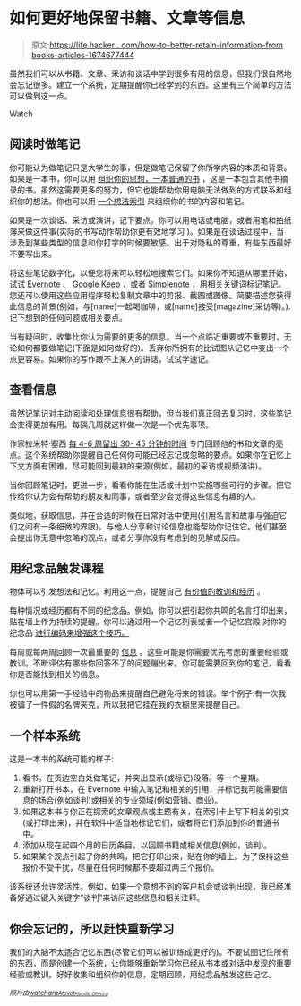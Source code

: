 # 如何更好地保留书籍、文章等信息

> 原文:[https://life hacker . com/how-to-better-retain-information-from books-articles-1674677444](https://lifehacker.com/how-to-better-retain-information-from-books-articles-1674677444)

虽然我们可以从书籍、文章、采访和谈话中学到很多有用的信息，但我们很自然地会忘记很多。建立一个系统，定期提醒你已经学到的东西。这里有三个简单的方法可以做到这一点。

Watch

## 阅读时做笔记

你可能认为做笔记只是大学生的事，但是做笔记保留了你所学内容的本质和背景。如果是一本书，你可以用 [组织你的思想，一本普通的书](https://lifehacker.com/im-ryan-holiday-and-this-is-how-i-work-1485776137) ，这是一本包含其他书摘录的书。虽然这需要更多的努力，但它也能帮助你用电脑无法做到的方式联系和组织你的想法。你也可以用 [一个想法索引](http://lifehacker.com/get-more-out-of-the-books-you-read-with-an-idea-index-1650296391) 来组织你的书的内容和笔记。

如果是一次谈话、采访或演讲，记下要点。你可以用电话或电脑，或者用笔和拍纸簿来做这件事(实际的书写动作帮助你更有效地学习 )。如果是在谈话过程中，当涉及到某些类型的信息和你打字的时候要敏感。出于对隐私的尊重，有些东西最好不要写出来。

将这些笔记数字化，以便您将来可以轻松地搜索它们。如果你不知道从哪里开始，试试 [Evernote](https://evernote.com/) 、 [Google Keep](https://keep.google.com/) ，或者 [Simplenote](http://simplenote.com/) ，用相关关键词标记笔记。您还可以使用这些应用程序轻松复制文章中的剪报、截图或图像。简要描述您获得此信息的背景(例如，与[name]一起喝咖啡，或[name]接受[magazine]采访等)。).记下想到的任何问题或相关要点。

当有疑问时，收集比你认为需要的更多的信息。当一个点临近重要或不重要时，无论如何都要做笔记(下面是如何做好的)。丢弃你所拥有的比试图从记忆中变出一个点更容易。如果你的写作跟不上某人的讲话，试试学速记。

## 查看信息

虽然记笔记对主动阅读和处理信息很有帮助，但当我们真正回去复习时，这些笔记会变得更加有用。每隔几周就这样做一次是一个优先事项。

作家拉米特·塞西 [每 4-6 周留出 30- 45 分钟的时间](http://www.iwillteachyoutoberich.com/blog/ask-ramit-a-productivity-system/) 专门回顾他的书和文章的亮点。这个系统帮助你提醒自己任何你可能已经忘记或忽略的要点。如果你在记忆上下文方面有困难，尽可能回到最初的来源(例如，最初的采访或视频演讲)。

当你回顾笔记时，更进一步，看看你能在生活或计划中实施哪些可行的步骤。把它传给你认为会有帮助的朋友和同事，或者至少会觉得这些信息有趣的人。

类似地，获取信息，并在合适的时候在日常对话中使用(引用名言和故事与强迫它们之间有一条细微的界限)。与他人分享和讨论信息也能帮助你记住它。他们甚至会提出你无意中忽略的观点，或者分享你没有考虑到的见解或反应。

## 用纪念品触发课程

物体可以引发想法和记忆。利用这一点，提醒自己 [有价值的教训和经历](https://lifehacker.com/use-visual-triggers-to-develop-better-money-habits-1597703349) 。

每种情况或经历都有不同的纪念品。例如，你可以把引起你共鸣的名言打印出来，贴在墙上作为持续的提醒。你可以通过用一个记忆列表或者一个记忆宫殿 对你的纪念品 [进行编码来增强这个技巧。](https://hackerspace.kinja.com/how-the-human-memory-really-works-and-how-you-can-use-1551511964)

每周或每两周回顾一次最重要的 [信息](https://lifehacker.com/use-a-weekly-review-list-to-stay-a-step-ahead-this-seme-5611657) 。这些可能是你需要优先考虑的重要经验或教训。不断评估有哪些你回答不了的问题蹦出来。你可能需要回到你的笔记，看看你是否能找到相关的信息。

你也可以用第一手经验中的物品来提醒自己避免将来的错误。举个例子:有一次我被骗了一件假的名牌夹克，所以我把它挂在我的衣橱里来提醒自己。

## 一个样本系统

这是一本书的系统可能的样子:

1.  看书。在页边空白处做笔记，并突出显示(或标记)段落。等一个星期。
2.  重新打开书本，在 Evernote 中输入笔记和相关的引用，并标记我可能需要信息的场合(例如谈判)或相关的专业领域(例如营销、商业)。
3.  如果这本书与你正在探索的文章观点或主题有关，在索引卡上写下相关的引文(或打印出来)，并在软件中适当地标记它们，或者将它们添加到你的普通书中。
4.  添加从现在起四个月的日历条目，以回顾书籍或相关信息(例如，谈判)。
5.  如果某个观点引起了你的共鸣，把它打印出来，贴在你的墙上。为了保持这些报价不受干扰，尽量在任何时候都不要超过两三个报价。

该系统还允许灵活性。例如，如果一个意想不到的客户机会或谈判出现，我已经准备好通过键入关键字“谈判”来访问这些信息和相关注释。

## 你会忘记的，所以赶快重新学习

我们的大脑不太适合记忆东西(尽管它们可以被训练成更好的)。不要试图记住所有的东西，而是创建一个系统，让你能够重新学习你已经从书本或对话中发现的重要经验或教训。好好收集和组织你的信息，定期回顾，用纪念品触发这些记忆。

*<small>照片由</small>*[*<small>watchara</small>*](http://www.shutterstock.com/pic.mhtml?id=194705051&src=id)*<small></small>*<small>[*<small>Atovot</small>*](http://www.shutterstock.com/pic.mhtml?id=54179782&src=id)*<small></small>*<small>[*<small>Kamilla Oliveira</small>*](http://www.flickr.com/photos/milla_oliiveira/12056925645)*<small></small>*<small></small></small></small>

<small><small><small></small></small></small>